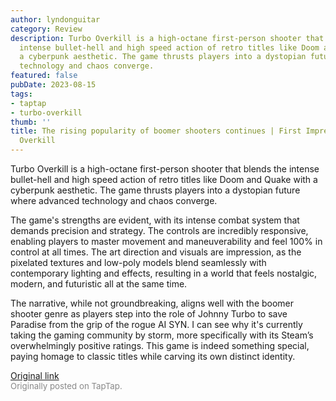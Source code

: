 ```yaml
---
author: lyndonguitar
category: Review
description: Turbo Overkill is a high-octane first-person shooter that blends the
  intense bullet-hell and high speed action of retro titles like Doom and Quake with
  a cyberpunk aesthetic. The game thrusts players into a dystopian future where advanced
  technology and chaos converge.
featured: false
pubDate: 2023-08-15
tags:
- taptap
- turbo-overkill
thumb: ''
title: The rising popularity of boomer shooters continues | First Impressions - Turbo
  Overkill
---
```


Turbo Overkill is a high-octane first-person shooter that blends the intense bullet-hell and high speed action of retro titles like Doom and Quake with a cyberpunk aesthetic. The game thrusts players into a dystopian future where advanced technology and chaos converge.

The game's strengths are evident, with its intense combat system that demands precision and strategy. The controls are incredibly responsive, enabling players to master movement and maneuverability and feel 100% in control at all times. The art direction and visuals are impression, as the pixelated textures and low-poly models blend seamlessly with contemporary lighting and effects, resulting in a world that feels nostalgic, modern, and futuristic all at the same time.

The narrative, while not groundbreaking, aligns well with the boomer shooter genre as players step into the role of Johnny Turbo to save Paradise from the grip of the rogue AI SYN. I can see why it's currently taking the gaming community by storm, more specifically with its Steam’s overwhelmingly positive ratings.  This game is indeed something special, paying homage to classic titles while carving its own distinct identity.

[Original link](https://www.taptap.io/post/6144649)<br><span style="font-size: 0.95em; color: #888;">Originally posted on TapTap.</span>